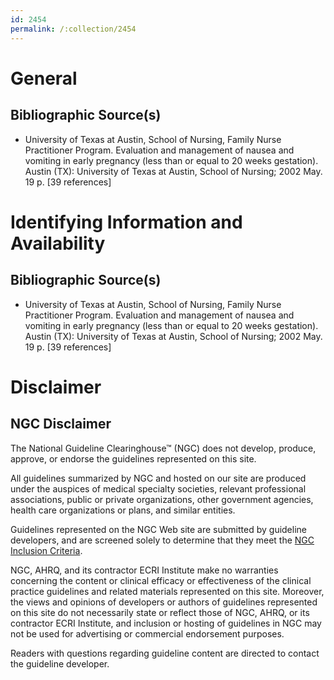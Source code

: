 ```yaml
---
id: 2454
permalink: /:collection/2454
---
```


# General

## Bibliographic Source(s)

- University of Texas at Austin, School of Nursing, Family Nurse Practitioner Program. Evaluation and management of nausea and vomiting in early pregnancy (less than or equal to 20 weeks gestation). Austin (TX): University of Texas at Austin, School of Nursing; 2002 May. 19 p. [39 references]

# Identifying Information and Availability

## Bibliographic Source(s)

- University of Texas at Austin, School of Nursing, Family Nurse Practitioner Program. Evaluation and management of nausea and vomiting in early pregnancy (less than or equal to 20 weeks gestation). Austin (TX): University of Texas at Austin, School of Nursing; 2002 May. 19 p. [39 references]

# Disclaimer

## NGC Disclaimer

The National Guideline Clearinghouse™ (NGC) does not develop, produce, approve, or endorse the guidelines represented on this site.

All guidelines summarized by NGC and hosted on our site are produced under the auspices of medical specialty societies, relevant professional associations, public or private organizations, other government agencies, health care organizations or plans, and similar entities.

Guidelines represented on the NGC Web site are submitted by guideline developers, and are screened solely to determine that they meet the [NGC Inclusion Criteria](/help-and-about/summaries/inclusion-criteria).

NGC, AHRQ, and its contractor ECRI Institute make no warranties concerning the content or clinical efficacy or effectiveness of the clinical practice guidelines and related materials represented on this site. Moreover, the views and opinions of developers or authors of guidelines represented on this site do not necessarily state or reflect those of NGC, AHRQ, or its contractor ECRI Institute, and inclusion or hosting of guidelines in NGC may not be used for advertising or commercial endorsement purposes.

Readers with questions regarding guideline content are directed to contact the guideline developer.

